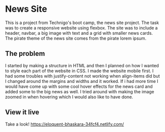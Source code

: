 # News Site

This is a project from Technigo's boot camp, the news site project. The task was to create a responsive website using flexbox. The site was to include a header, navbar, a big image with text and a grid with smaller news cards. The pirate theme of the news site comes from the pirate lorem ipsum.

## The problem
I started by making a structure in HTML and then I planned on how I wanted to style each part of the website in CSS. I made the website mobile first. 
I had some troubles with justify-content not working when align-items did but I changed around the margins and widths and it worked. 
If i had more time I would have come up with some cool hover effects for the news card and added some to the big news as well. I tried around with making the image zoomed in when hovering which I would also like to have done.

## View it live
Take a look!
https://eloquent-bhaskara-34fcf4.netlify.com/
